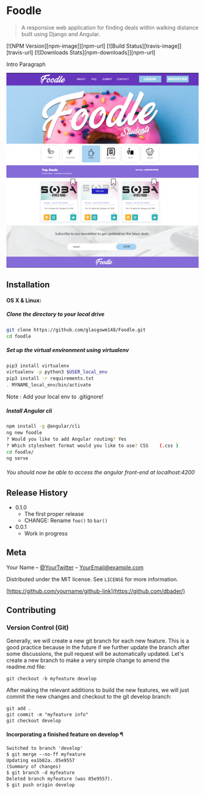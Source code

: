 # Foodle
> A responsive web application for finding deals within walking distance built using Django and Angular. 

[![NPM Version][npm-image]][npm-url]
[![Build Status][travis-image]][travis-url]
[![Downloads Stats][npm-downloads]][npm-url]

Intro Paragraph


![](header.png)

## Installation

#### OS X & Linux:

##### Clone the directory to your local drive
```sh
git clone https://github.com/glasgowm148/Foodle.git
cd foodle
```

##### Set up the virtual environment using virtualenv
```sh
pip3 install virtualenv
virtualenv -p python3 $USER_local_env
pip3 install -r requirements.txt
. MYNAME_local_env/bin/activate
```
Note : Add your local env to .gitignore!


##### Install Angular cli
```sh
npm install -g @angular/cli
ng new foodle
? Would you like to add Angular routing? Yes
? Which stylesheet format would you like to use? CSS    (.css )
cd foodle/
ng serve
```

###### You should now be able to access the angular front-end at localhost:4200


## Release History

* 0.1.0
    * The first proper release
    * CHANGE: Rename `foo()` to `bar()`
* 0.0.1
    * Work in progress

## Meta

Your Name – [@YourTwitter](https://twitter.com/dbader_org) – YourEmail@example.com

Distributed under the MIT license. See ``LICENSE`` for more information.

[https://github.com/yourname/github-link](https://github.com/dbader/)

## Contributing

### Version Control (Git)


Generally, we will create a new git branch for each new feature. This is a good practice because in the future if we further update the branch after some discussions, the pull request will be automatically updated. Let's create a new branch to make a very simple change to amend the readme.md file:

```
git checkout -b myfeature develop
```
After making the relevant additions to build the new features, we will just commit the new changes and checkout to the git develop branch:
```
git add .
git commit -m "myfeature info"
git checkout develop
```

#### Incorporating a finished feature on develop ¶

```
Switched to branch 'develop'
$ git merge --no-ff myfeature
Updating ea1b82a..05e9557
(Summary of changes)
$ git branch -d myfeature
Deleted branch myfeature (was 05e9557).
$ git push origin develop
```





